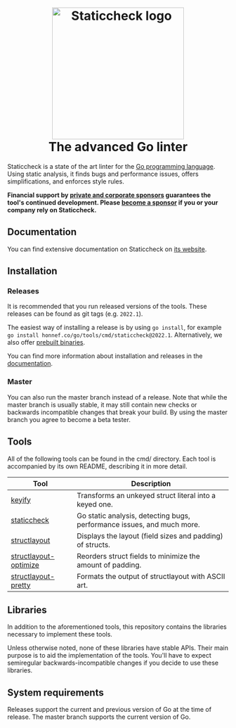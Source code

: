 <div align="center">
	<h1><img alt="Staticcheck logo" src="/images/logo.svg" height="300" /><br />
		The advanced Go linter
	</h1>
</div>

Staticcheck is a state of the art linter for the [Go programming
language](https://go.dev/). Using static analysis, it finds bugs and performance issues,
offers simplifications, and enforces style rules.

**Financial support by [private and corporate sponsors](https://staticcheck.dev/sponsors) guarantees the tool's continued development.
Please [become a sponsor](https://github.com/users/dominikh/sponsorship) if you or your company rely on Staticcheck.**


## Documentation

You can find extensive documentation on Staticcheck on [its website](https://staticcheck.dev/docs/).

## Installation

### Releases

It is recommended that you run released versions of the tools.
These releases can be found as git tags (e.g. `2022.1`).

The easiest way of installing a release is by using `go install`, for example `go install honnef.co/go/tools/cmd/staticcheck@2022.1`.
Alternatively, we also offer [prebuilt binaries](https://github.com/dominikh/go-tools/releases).

You can find more information about installation and releases in the [documentation](https://staticcheck.dev/docs/getting-started/).

### Master

You can also run the master branch instead of a release. Note that
while the master branch is usually stable, it may still contain new
checks or backwards incompatible changes that break your build. By
using the master branch you agree to become a beta tester.

## Tools

All of the following tools can be found in the cmd/ directory. Each
tool is accompanied by its own README, describing it in more detail.

| Tool                                               | Description                                                             |
|----------------------------------------------------|-------------------------------------------------------------------------|
| [keyify](cmd/keyify/)                              | Transforms an unkeyed struct literal into a keyed one.                  |
| [staticcheck](cmd/staticcheck/)                    | Go static analysis, detecting bugs, performance issues, and much more. |
| [structlayout](cmd/structlayout/)                  | Displays the layout (field sizes and padding) of structs.               |
| [structlayout-optimize](cmd/structlayout-optimize) | Reorders struct fields to minimize the amount of padding.               |
| [structlayout-pretty](cmd/structlayout-pretty)     | Formats the output of structlayout with ASCII art.                      |

## Libraries

In addition to the aforementioned tools, this repository contains the
libraries necessary to implement these tools.

Unless otherwise noted, none of these libraries have stable APIs.
Their main purpose is to aid the implementation of the tools.
You'll have to expect semiregular backwards-incompatible changes if you decide to use these libraries.

## System requirements

Releases support the current and previous version of Go at the time of release.
The master branch supports the current version of Go.
